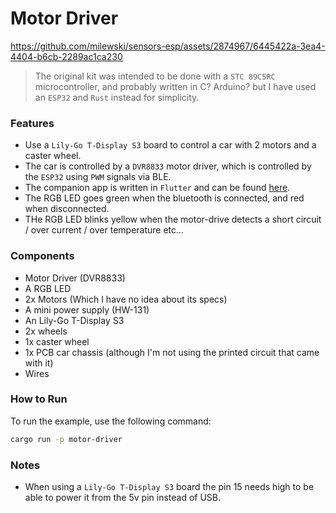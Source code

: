 # Motor Driver

https://github.com/milewski/sensors-esp/assets/2874967/6445422a-3ea4-4404-b6cb-2289ac1ca230

> The original kit was intended to be done with a `STC 89C5RC` microcontroller, and probably written in C? Arduino? 
> but I have used an `ESP32` and `Rust` instead for simplicity.

### Features

- Use a `Lily-Go T-Display S3` board to control a car with 2 motors and a caster wheel.
- The car is controlled by a `DVR8833` motor driver, which is controlled by the `ESP32` using `PWM` signals via BLE.
- The companion app is written in `Flutter` and can be found [here](./remote-control).
- The RGB LED goes green when the bluetooth is connected, and red when disconnected.
- THe RGB LED blinks yellow when the motor-drive detects a short circuit / over current / over temperature etc...

### Components

- Motor Driver (DVR8833)
- A RGB LED
- 2x Motors (Which I have no idea about its specs)
- A mini power supply (HW-131)
- An Lily-Go T-Display S3
- 2x wheels
- 1x caster wheel
- 1x PCB car chassis (although I'm not using the printed circuit that came with it)
- Wires

### How to Run

To run the example, use the following command:

```bash
cargo run -p motor-driver
```

### Notes

- When using a `Lily-Go T-Display S3` board the pin 15 needs high to be able to power it from the 5v pin instead of USB.

